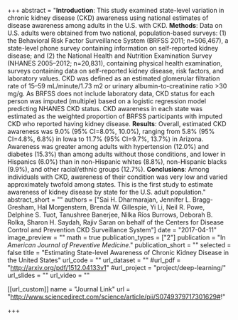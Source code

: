 +++
abstract = "**Introduction**: This study examined state-level variation in chronic kidney disease (CKD) awareness using national estimates of disease awareness among adults in the U.S. with CKD. **Methods**: Data on U.S. adults were obtained from two national, population-based surveys: (1) the Behavioral Risk Factor Surveillance System (BRFSS 2011; n=506,467), a state-level phone survey containing information on self-reported kidney disease; and (2) the National Health and Nutrition Examination Survey (NHANES 2005–2012; n=20,831), containing physical health examination, surveys containing data on self-reported kidney disease, risk factors, and laboratory values. CKD was defined as an estimated glomerular filtration rate of 15–59 mL/minute/1.73 m2 or urinary albumin-to-creatinine ratio >30 mg/g. As BRFSS does not include laboratory data, CKD status for each person was imputed (multiple) based on a logistic regression model predicting NHANES CKD status. CKD awareness in each state was estimated as the weighted proportion of BRFSS participants with imputed CKD who reported having kidney disease. **Results**: Overall, estimated CKD awareness was 9.0% (95% CI=8.0%, 10.0%), ranging from 5.8% (95% CI=4.8%, 6.8%) in Iowa to 11.7% (95% CI=9.7%, 13.7%) in Arizona. Awareness was greater among adults with hypertension (12.0%) and diabetes (15.3%) than among adults without those conditions, and lower in Hispanics (6.0%) than in non-Hispanic whites (8.8%), non-Hispanic blacks (9.9%), and other racial/ethnic groups (12.7%). **Conclusions**: Among individuals with CKD, awareness of their condition was very low and varied approximately twofold among states. This is the first study to estimate awareness of kidney disease by state for the U.S. adult population."
abstract_short = ""
authors = ["Sai H. Dharmarajan, Jennifer L. Bragg-Gresham, Hal Morgenstern, Brenda W. Gillespie, Yi Li, Neil R. Powe, Delphine S. Tuot, Tanushree Banerjee, Nilka Ríos Burrows, Deborah B. Rolka, Sharon H. Saydah, Rajiv Saran on behalf of the Centers for Disease Control and Prevention CKD Surveillance System"]
date = "2017-04-11"
image_preview = ""
math = true
publication_types = ["2"]
publication = "In *American Journal of Preventive Medicine*."
publication_short = ""
selected = false
title = "Estimating State-level Awareness of Chronic Kidney Disease in the United States"
url_code = ""
url_dataset = ""
#url_pdf = "http://arxiv.org/pdf/1512.04133v1"
#url_project = "project/deep-learning/"
url_slides = ""
url_video = ""

[[url_custom]]
name = "Journal Link"
url = "http://www.sciencedirect.com/science/article/pii/S0749379717301629#!"

+++
